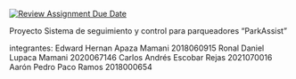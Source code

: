 [![Review Assignment Due Date](https://classroom.github.com/assets/deadline-readme-button-24ddc0f5d75046c5622901739e7c5dd533143b0c8e959d652212380cedb1ea36.svg)](https://classroom.github.com/a/hdquHjtS)

Proyecto Sistema de seguimiento y control para parqueadores “ParkAssist”

integrantes: 
Edward Hernan Apaza Mamani 2018060915
Ronal Daniel Lupaca Mamani 2020067146
Carlos Andrés Escobar Rejas 2021070016
Aarón Pedro Paco Ramos 2018000654
